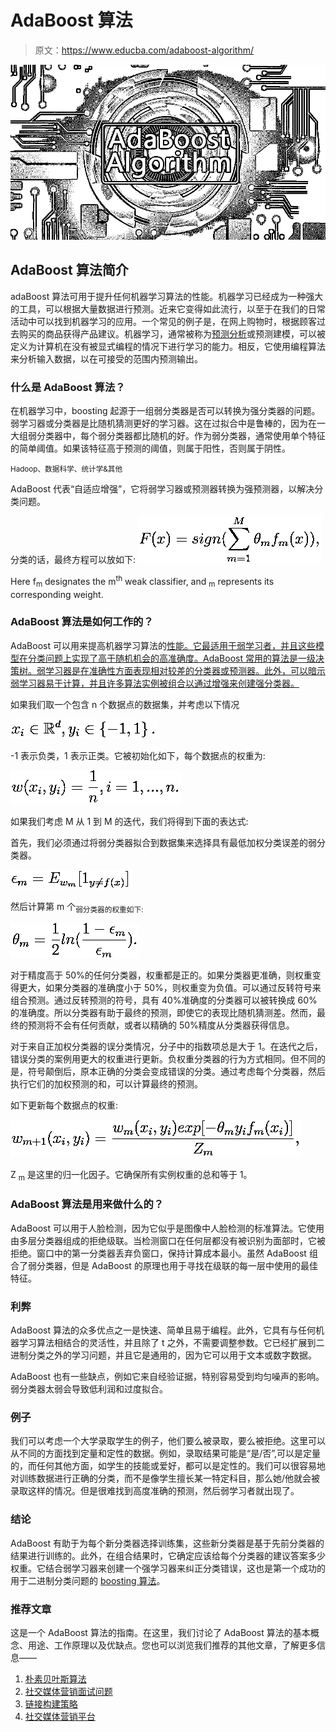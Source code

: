 # AdaBoost 算法

> 原文：<https://www.educba.com/adaboost-algorithm/>

![AdaBoost Algorithm](img/ed9ae7d8c3fd6b1cd9eef63d6bad45cc.png)



## AdaBoost 算法简介

adaBoost 算法可用于提升任何机器学习算法的性能。机器学习已经成为一种强大的工具，可以根据大量数据进行预测。近来它变得如此流行，以至于在我们的日常活动中可以找到机器学习的应用。一个常见的例子是，在网上购物时，根据顾客过去购买的商品获得产品建议。机器学习，通常被称为[预测分析](https://www.educba.com/what-is-predictive-analytics/)或预测建模，可以被定义为计算机在没有被显式编程的情况下进行学习的能力。相反，它使用编程算法来分析输入数据，以在可接受的范围内预测输出。

### 什么是 AdaBoost 算法？

在机器学习中，boosting 起源于一组弱分类器是否可以转换为强分类器的问题。弱学习器或分类器是比随机猜测更好的学习器。这在过拟合中是鲁棒的，因为在一大组弱分类器中，每个弱分类器都比随机的好。作为弱分类器，通常使用单个特征的简单阈值。如果该特征高于预测的阈值，则属于阳性，否则属于阴性。

<small>Hadoop、数据科学、统计学&其他</small>

AdaBoost 代表“自适应增强”，它将弱学习器或预测器转换为强预测器，以解决分类问题。

分类的话，最终方程可以放如下:
![classification the final equation(AdaBoost Algorithm)](img/933dbe36e7f4f43829017ee39cefc915.png)



Here f<sub>m</sub> designates the m<sup>th</sup> weak classifier, and <sub>m</sub> represents its corresponding weight.

### AdaBoost 算法是如何工作的？

AdaBoost 可以用来提高机器学习算法的[性能。它最适用于弱学习者，并且这些模型在分类问题上实现了高于随机机会的高准确度。AdaBoost 常用的算法是一级决策树。弱学习器是在准确性方面表现相对较差的分类器或预测器。此外，可以暗示弱学习器易于计算，并且许多算法实例被组合以通过增强来创建强分类器。](https://www.educba.com/machine-learning-algorithms/)

如果我们取一个包含 n 个数据点的数据集，并考虑以下情况

![data set containing n number(AdaBoost Algorithm)](img/643e4ca5cc91447323e85711ad3dbab0.png)



-1 表示负类，1 表示正类。它被初始化如下，每个数据点的权重为:

![weight for each data point (AdaBoost Algorithm)](img/84383f1b09c616e36ac0ba4b86cb8281.png)



如果我们考虑 M 从 1 到 M 的迭代，我们将得到下面的表达式:

首先，我们必须通过将弱分类器拟合到数据集来选择具有最低加权分类误差的弱分类器。

![fitting the weak classifiers to the data set(AdaBoost Algorithm)](img/1b3523ef3a20cad072ab4d55087793b5.png)



然后计算第 m 个<sub>弱分类器的权重如下:</sub>

![calculating the weight for the mth](img/b2b8d3ba5028e1d2a9f9e1c5241adbc1.png)



对于精度高于 50%的任何分类器，权重都是正的。如果分类器更准确，则权重变得更大，如果分类器的准确度小于 50%，则权重变为负值。可以通过反转符号来组合预测。通过反转预测的符号，具有 40%准确度的分类器可以被转换成 60%的准确度。所以分类器有助于最终的预测，即使它的表现比随机猜测差。然而，最终的预测将不会有任何贡献，或者以精确的 50%精度从分类器获得信息。

对于来自正加权分类器的误分类情况，分子中的指数项总是大于 1。在迭代之后，错误分类的案例用更大的权重进行更新。负权重分类器的行为方式相同。但不同的是，符号颠倒后，原本正确的分类会变成错误的分类。通过考虑每个分类器，然后执行它们的加权预测的和，可以计算最终的预测。

如下更新每个数据点的权重:

![Updating the weight for each data point](img/212c526a80b1f6bd54e2457e6341d8b1.png)



Z <sub>m</sub> 是这里的归一化因子。它确保所有实例权重的总和等于 1。

### AdaBoost 算法是用来做什么的？

AdaBoost 可以用于人脸检测，因为它似乎是图像中人脸检测的标准算法。它使用由多层分类器组成的拒绝级联。当检测窗口在任何层都没有被识别为面部时，它被拒绝。窗口中的第一分类器丢弃负窗口，保持计算成本最小。虽然 AdaBoost 组合了弱分类器，但是 AdaBoost 的原理也用于寻找在级联的每一层中使用的最佳特征。

### 利弊

AdaBoost 算法的众多优点之一是快速、简单且易于编程。此外，它具有与任何机器学习算法相结合的灵活性，并且除了 t 之外，不需要调整参数。它已经扩展到二进制分类之外的学习问题，并且它是通用的，因为它可以用于文本或数字数据。

AdaBoost 也有一些缺点，例如它来自经验证据，特别容易受到均匀噪声的影响。弱分类器太弱会导致低利润和过度拟合。

### 例子

我们可以考虑一个大学录取学生的例子，他们要么被录取，要么被拒绝。这里可以从不同的方面找到定量和定性的数据。例如，录取结果可能是“是/否”,可以是定量的，而任何其他方面，如学生的技能或爱好，都可以是定性的。我们可以很容易地对训练数据进行正确的分类，而不是像学生擅长某一特定科目，那么她/他就会被录取这样的情况。但是很难找到高度准确的预测，然后弱学习者就出现了。

### 结论

AdaBoost 有助于为每个新分类器选择训练集，这些新分类器是基于先前分类器的结果进行训练的。此外，在组合结果时，它确定应该给每个分类器的建议答案多少权重。它结合弱学习器来创建一个强学习器来纠正分类错误，这也是第一个成功的用于二进制分类问题的 [boosting 算法](https://www.educba.com/boosting-algorithm/)。

### 推荐文章

这是一个 AdaBoost 算法的指南。在这里，我们讨论了 AdaBoost 算法的基本概念、用途、工作原理以及优缺点。您也可以浏览我们推荐的其他文章，了解更多信息——

1.  [朴素贝叶斯算法](https://www.educba.com/naive-bayes-algorithm/)
2.  [社交媒体营销面试问题](https://www.educba.com/social-media-marketing-interview-questions/)
3.  [链接构建策略](https://www.educba.com/link-building-strategies/)
4.  [社交媒体营销平台](https://www.educba.com/seven-sins-of-social-media-marketing-platform/)





